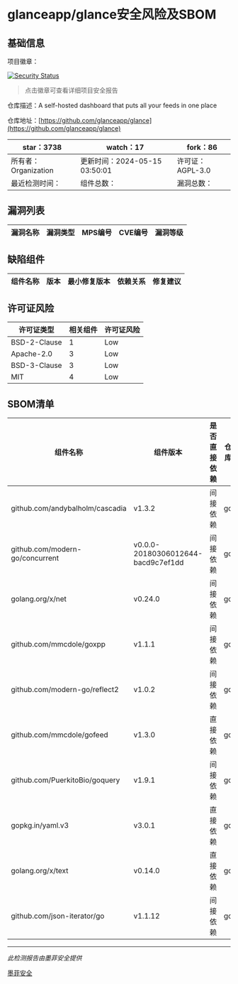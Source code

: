 # glanceapp/glance安全风险及SBOM

## 基础信息

项目徽章：

[![Security Status](https://www.murphysec.com/platform3/v31/badge/1790808210841464832.svg)](https://www.murphysec.com/console/report/1789372252143648768/1790808210841464832)

> 点击徽章可查看详细项目安全报告

仓库描述：A self-hosted dashboard that puts all your feeds in one place

仓库地址：[https://github.com/glanceapp/glance](https://github.com/glanceapp/glance)

| star：3738 | watch：17 | fork：86 |
| ----------- | -------------- | ------------ |
| 所有者：Organization | 更新时间：2024-05-15 03:50:01 | 许可证：AGPL-3.0 |
| 最近检测时间： | 组件总数： | 漏洞总数： |




## 漏洞列表

| 漏洞名称 | 漏洞类型 | MPS编号 | CVE编号 | 漏洞等级 |
| ------- | ------ | ------- | ------ | ----- |





## 缺陷组件

| 组件名称 | 版本 | 最小修复版本 | 依赖关系 | 修复建议 |
| -------- | ---- | ------------ | -------- | -------- |





## 许可证风险

| 许可证类型 | 相关组件 | 许可证风险 |
| ---------- | -------- | ---------- |
|BSD-2-Clause|1|Low|
|Apache-2.0|3|Low|
|BSD-3-Clause|3|Low|
|MIT|4|Low|




## SBOM清单

| 组件名称 | 组件版本 | 是否直接依赖 | 仓库 |
| -------- | -------- | ------------ | ---- |
|github.com/andybalholm/cascadia|v1.3.2|间接依赖|go|
|github.com/modern-go/concurrent|v0.0.0-20180306012644-bacd9c7ef1dd|间接依赖|go|
|golang.org/x/net|v0.24.0|间接依赖|go|
|github.com/mmcdole/goxpp|v1.1.1|间接依赖|go|
|github.com/modern-go/reflect2|v1.0.2|间接依赖|go|
|github.com/mmcdole/gofeed|v1.3.0|直接依赖|go|
|github.com/PuerkitoBio/goquery|v1.9.1|间接依赖|go|
|gopkg.in/yaml.v3|v3.0.1|直接依赖|go|
|golang.org/x/text|v0.14.0|直接依赖|go|
|github.com/json-iterator/go|v1.1.12|间接依赖|go|


------

*此检测报告由墨菲安全提供*

[墨菲安全](www.murphysec.com)